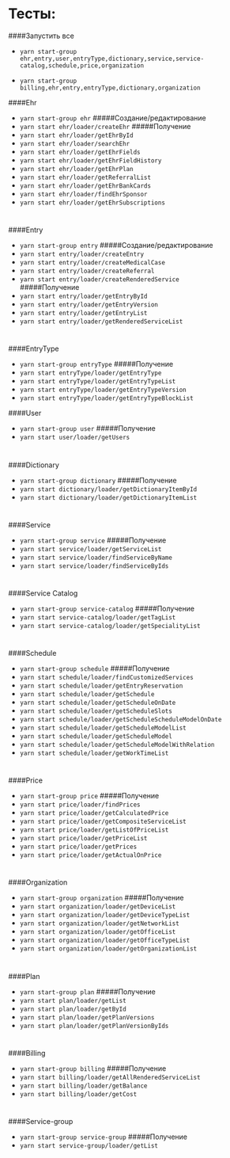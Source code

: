 Тесты:
===


####Запустить все
* `yarn start-group ehr,entry,user,entryType,dictionary,service,service-catalog,schedule,price,organization`

* `yarn start-group billing,ehr,entry,entryType,dictionary,organization`

####Ehr
* `yarn start-group ehr`
#####Создание/редактирование
* `yarn start ehr/loader/createEhr`
#####Получение
* `yarn start ehr/loader/getEhrById`
* `yarn start ehr/loader/searchEhr`  
* `yarn start ehr/loader/getEhrFields`   
* `yarn start ehr/loader/getEhrFieldHistory`  
* `yarn start ehr/loader/getEhrPlan`  
* `yarn start ehr/loader/getReferralList`  
* `yarn start ehr/loader/getEhrBankCards`  
* `yarn start ehr/loader/findEhrSponsor`  
* `yarn start ehr/loader/getEhrSubscriptions`  
#
####Entry
* `yarn start-group entry`
#####Создание/редактирование
* `yarn start entry/loader/createEntry`  
* `yarn start entry/loader/createMedicalCase`  
* `yarn start entry/loader/createReferral`  
* `yarn start entry/loader/createRenderedService`  
#####Получение  
* `yarn start entry/loader/getEntryById`  
* `yarn start entry/loader/getEntryVersion`  
* `yarn start entry/loader/getEntryList`  
* `yarn start entry/loader/getRenderedServiceList`   
#
####EntryType
* `yarn start-group entryType`
#####Получение
* `yarn start entryType/loader/getEntryType`
* `yarn start entryType/loader/getEntryTypeList`
* `yarn start entryType/loader/getEntryTypeVersion`
* `yarn start entryType/loader/getEntryTypeBlockList`

####User
* `yarn start-group user`
#####Получение
* `yarn start user/loader/getUsers`
#
####Dictionary
* `yarn start-group dictionary`
#####Получение
* `yarn start dictionary/loader/getDictionaryItemById`
* `yarn start dictionary/loader/getDictionaryItemList`
#
####Service
* `yarn start-group service`
#####Получение
* `yarn start service/loader/getServiceList`
* `yarn start service/loader/findServiceByName`
* `yarn start service/loader/findServiceByIds`
#
####Service Catalog
* `yarn start-group service-catalog`
#####Получение
* `yarn start service-catalog/loader/getTagList`
* `yarn start service-catalog/loader/getSpecialityList`
#
####Schedule
* `yarn start-group schedule`
#####Получение
* `yarn start schedule/loader/findCustomizedServices`
* `yarn start schedule/loader/getEntryReservation`
* `yarn start schedule/loader/getSchedule`
* `yarn start schedule/loader/getScheduleOnDate`
* `yarn start schedule/loader/getScheduleSlots`
* `yarn start schedule/loader/getScheduleScheduleModelOnDate`
* `yarn start schedule/loader/getScheduleModelList`
* `yarn start schedule/loader/getScheduleModel`
* `yarn start schedule/loader/getScheduleModelWithRelation`
* `yarn start schedule/loader/getWorkTimeList`
#
####Price
* `yarn start-group price`
#####Получение
* `yarn start price/loader/findPrices`
* `yarn start price/loader/getCalculatedPrice`
* `yarn start price/loader/getCompositeServiceList`
* `yarn start price/loader/getListOfPriceList`
* `yarn start price/loader/getPriceList`
* `yarn start price/loader/getPrices`
* `yarn start price/loader/getActualOnPrice`
#
####Organization
* `yarn start-group organization`
#####Получение
* `yarn start organization/loader/getDeviceList`
* `yarn start organization/loader/getDeviceTypeList`
* `yarn start organization/loader/getNetworkList`
* `yarn start organization/loader/getOfficeList`
* `yarn start organization/loader/getOfficeTypeList`
* `yarn start organization/loader/getOrganizationList`
#
####Plan
* `yarn start-group plan`
#####Получение
* `yarn start plan/loader/getList`
* `yarn start plan/loader/getById`
* `yarn start plan/loader/getPlanVersions`
* `yarn start plan/loader/getPlanVersionByIds`
#
####Billing
* `yarn start-group billing`
#####Получение
* `yarn start billing/loader/getAllRenderedServiceList`
* `yarn start billing/loader/getBalance`
* `yarn start billing/loader/getCost`
#
####Service-group
* `yarn start-group service-group`
#####Получение
* `yarn start service-group/loader/getList`
#
